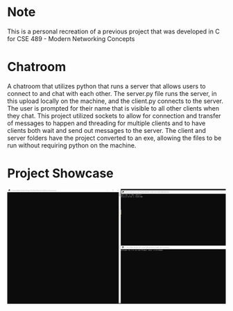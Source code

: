 # Note
This is a personal recreation of a previous project that was developed in C for CSE 489 - Modern Networking Concepts

# Chatroom
A chatroom that utilizes python that runs a server that allows users to connect to and chat with each other. The server.py file runs the server, in this upload locally on the machine, and the client.py connects to the server. The user is prompted for their name that is visible to all other clients when they chat. This project utilized sockets to allow for connection and transfer of messages to happen and threading for multiple clients and to have clients both wait and send out messages to the server. The client and server folders have the project converted to an exe, allowing the files to be run without requiring python on the machine. 

# Project Showcase
![](https://github.com/stepankriminskiy/Chatroom/blob/main/Chatroom.gif)
